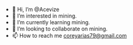 - 👋 Hi, I’m @Acevize
- 👀 I’m interested in mining.
- 🌱 I’m currently learning mining.
- 💞️ I’m looking to collaborate on mining.
- 📫 How to reach me coreyarias79@gmail.com

<!---
Acevize/Acevize is a ✨ special ✨ repository because its `README.md` (this file) appears on your GitHub profile.
You can click the Preview link to take a look at your changes.
--->
